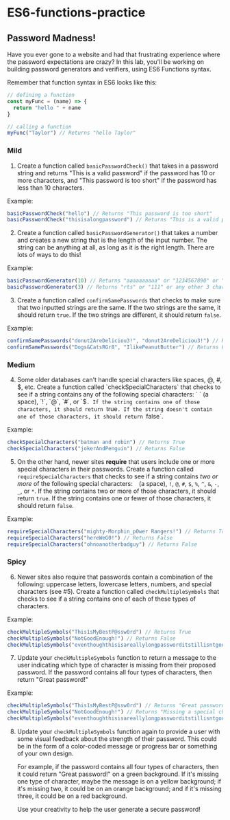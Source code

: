 # ES6-functions-practice

## Password Madness!

Have you ever gone to a website and had that frustrating experience where the password expectations are crazy? In this lab, you'll be working on building password generators and verifiers, using ES6 Functions syntax.

Remember that function syntax in ES6 looks like this:

```js
// defining a function
const myFunc = (name) => {
  return "hello " + name
}

// calling a function
myFunc("Taylor") // Returns "hello Taylor"
```

### Mild
1. Create a function called `basicPasswordCheck()` that takes in a password string and returns "This is a valid password" if the password has 10 or more characters, and "This password is too short" if the password has less than 10 characters.

Example:

```js
basicPasswordCheck("hello") // Returns "This password is too short"
basicPasswordCheck("thisisalongpassword") // Returns "This is a valid password"

```

2. Create a function called `basicPasswordGenerator()` that takes a number and creates a new string that is the length of the input number. The string can be anything at all, as long as it is the right length. There are lots of ways to do this!

Example:

```js
basicPasswordGenerator(10) // Returns "aaaaaaaaaa" or "1234567890" or "ab4jo012d4" or any other 10 character string.
basicPasswordGenerator(3) // Returns "rts" or "111" or any other 3 character string.

```

3. Create a function called `confirmSamePasswords` that checks to make sure that two inputted strings are the same. If the two strings are the same, it should return `true`. If the two strings are different, it should return `false`.

Example:

```js
confirmSamePasswords("donut2AreDeliciou3!", "donut2AreDeliciou3!") // Returns True
confirmSamePasswords("Dogs&CatsRGr8", "IlikePeanutButter") // Returns False

```

### Medium

4. Some older databases can't handle special characters like spaces, @, #, $, etc. Create a function called `checkSpecialCharacters` that checks to see if a string contains any of the following special characters: ` ` (a space), `!`, `@`, `#`, or `$`. If the string contains one of those characters, it should return `true`. If the string doesn't contain one of those characters, it should return `false`.

Example:

```js
checkSpecialCharacters("batman and robin") // Returns True
checkSpecialCharacters("jokerAndPenguin") // Returns False

```

5. On the other hand, newer sites **require** that users include one or more special characters in their passwords. Create a function called `requireSpecialCharacters` that checks to see if a string contains _two or more_ of the following special characters: ` ` (a space), `!`, `@`, `#`, `$`, `%`, `^`, `&`, `-`, `_`, or `*`. If the string contains two or more of those characters, it should return `true`. If the string contains one or fewer of those characters, it should return `false`.

Example:

```js
requireSpecialCharacters("mighty-Morphin_p0wer Rangers!") // Returns True
requireSpecialCharacters("hereWeG0!") // Returns False
requireSpecialCharacters("ohnoanotherbadguy") // Returns False

```

### Spicy

6. Newer sites also require that passwords contain a combination of the following: uppercase letters, lowercase letters, numbers, and special characters (see #5). Create a function called `checkMultipleSymbols` that checks to see if a string contains one of each of these types of characters.

Example:

```js
checkMultipleSymbols("This1sMyBestP@ssw0rd") // Returns True
checkMultipleSymbols("NotGoodEnough!") // Returns False
checkMultipleSymbols("eventhoughthisisareallylongpassworditstillisntgoodenough") // Returns False

```

7. Update your `checkMultipleSymbols` function to return a message to the user indicating which type of character is missing from their proposed password. If the password contains all four types of characters, then return "Great password!"

Example:

```js
checkMultipleSymbols("This1sMyBestP@ssw0rd") // Returns "Great password"
checkMultipleSymbols("NotGoodEnough!") // Returns "Missing a special character"
checkMultipleSymbols("eventhoughthisisareallylongpassworditstillisntgoodenough") // Returns "Missing a capital letter, a number, and a special character"

```

8. Update your `checkMultipleSymbols` function again to provide a user with some visual feedback about the strength of their password. This could be in the form of a color-coded message or progress bar or something of your own design.

   For example, if the password contains all four types of characters, then it could return "Great password!" on a green background. If it's missing one type of character, maybe the message is on a yellow background; if it's missing two, it could be on an orange background; and if it's missing three, it could be on a red background.

   Use your creativity to help the user generate a secure password!

